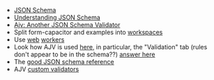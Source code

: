 - [JSON Schema](http://json-schema.org/documentation.html)
- [Understanding JSON Schema](https://spacetelescope.github.io/understanding-json-schema/)
- [Ajv: Another JSON Schema Validator](https://github.com/epoberezkin/ajv)
- Split form-capacitor and examples into [workspaces](https://yarnpkg.com/blog/2017/08/02/introducing-workspaces/)
- Use [web](https://stackoverflow.com/a/43834750/65387) [workers](https://github.com/webpack-contrib/worker-loader)
- Look how AJV is used [here](https://mozilla-services.github.io/react-jsonschema-form/), in particular, the "Validation" tab (rules don't appear to be in the schema??) [answer here](https://github.com/mozilla-services/react-jsonschema-form#custom-validation)
- The [good JSON schema reference](https://spacetelescope.github.io/understanding-json-schema/reference/type.html)
- AJV [custom validators](https://epoberezkin.github.io/ajv/custom.html#define-keyword-with-validation-function)
